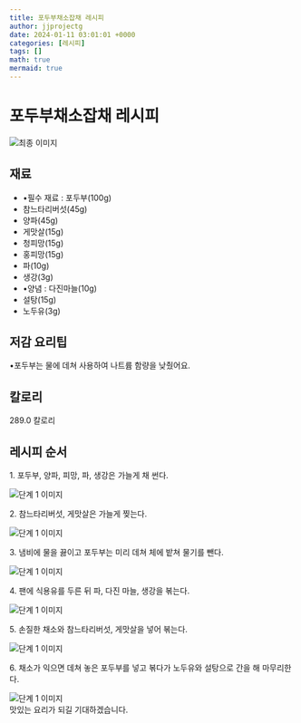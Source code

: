 ```yaml
---
title: 포두부채소잡채 레시피
author: jjprojectg
date: 2024-01-11 03:01:01 +0000
categories: [레시피]
tags: []
math: true
mermaid: true
---
```

<meta name="og:type" content="website"/>
<meta charset="UTF-8"/>
<div class="header">
  <h1>포두부채소잡채 레시피</h1>
</div>

<div class="container my-4">
  <div class="row">
    <div class="col-12 col-md-6">
      <div class="recipe-image">
        <img src="http://www.foodsafetykorea.go.kr/uploadimg/20230308/20230308054041_1678264841984.jpg" class="step-image" alt="최종 이미지"/>
      </div>
    </div>
    <div class="col-12 col-md-6">
      <div class="ingredients">
        <h2>재료</h2>
        <ul class="card">
          <li> •필수 재료 : 포두부(100g) </li>
          <li>  참느타리버섯(45g) </li>
          <li>  양파(45g) </li>
          <li>  게맛살(15g) </li>
          <li>  청피망(15g) </li>
          <li>  홍피망(15g) </li>
          <li>  파(10g) </li>
          <li>  생강(3g) </li>
          <li> •양념 : 다진마늘(10g) </li>
          <li>  설탕(15g) </li>
          <li>  노두유(3g) </li>
</ul>
      </div>
    </div>
    <div class="col-12 col-md-6">
      <div class="ingredients">
        <h2>저감 요리팁</h2>
        <div class="card"> 
          <p>
            •포두부는 물에 데쳐 사용하여 나트륨 함량을 낮췄어요.
          </p>
        </div>
      </div>
      <div class="ingredients">
        <h2>칼로리</h2>
        <div class="card"> 
          <p>
            289.0 칼로리
          </p>
        </div>
      </div>
    </div>
  </div>

  <h2 class="my-4">레시피 순서</h2>
  <div class="card recipe-card">
    <div class="card-body recipe-step">
      <p class="card-text step-description">1. 포두부, 양파, 피망, 파, 생강은 가늘게 채 썬다.</p>
      <img src="http://www.foodsafetykorea.go.kr/uploadimg/20230308/20230308054124_1678264884238.jpg" alt="단계 1 이미지" class="step-image"/>
    </div>
  </div>
  <div class="card recipe-card">
    <div class="card-body recipe-step">
      <p class="card-text step-description">2. 참느타리버섯, 게맛살은 가늘게 찢는다.</p>
      <img src="http://www.foodsafetykorea.go.kr/uploadimg/20230308/20230308054138_1678264898644.jpg" alt="단계 1 이미지" class="step-image"/>
    </div>
  </div>
  <div class="card recipe-card">
    <div class="card-body recipe-step">
      <p class="card-text step-description">3. 냄비에 물을 끓이고 포두부는 미리 데쳐 체에 밭쳐 물기를 뺀다.</p>
      <img src="http://www.foodsafetykorea.go.kr/uploadimg/20230308/20230308054257_1678264977263.jpg" alt="단계 1 이미지" class="step-image"/>
    </div>
  </div>
  <div class="card recipe-card">
    <div class="card-body recipe-step">
      <p class="card-text step-description">4. 팬에 식용유를 두른 뒤 파, 다진 마늘, 생강을 볶는다.</p>
      <img src="http://www.foodsafetykorea.go.kr/uploadimg/20230308/20230308054326_1678265006103.jpg" alt="단계 1 이미지" class="step-image"/>
    </div>
  </div>
  <div class="card recipe-card">
    <div class="card-body recipe-step">
      <p class="card-text step-description">5. 손질한 채소와 참느타리버섯, 게맛살을 넣어 볶는다.</p>
      <img src="http://www.foodsafetykorea.go.kr/uploadimg/20230308/20230308054344_1678265024296.jpg" alt="단계 1 이미지" class="step-image"/>
    </div>
  </div>
  <div class="card recipe-card">
    <div class="card-body recipe-step">
      <p class="card-text step-description">6. 채소가 익으면 데쳐 놓은 포두부를 넣고 볶다가 노두유와 설탕으로 간을 해 마무리한다.</p>
      <img src="http://www.foodsafetykorea.go.kr/uploadimg/20230308/20230308054405_1678265045098.jpg" alt="단계 1 이미지" class="step-image"/>
    </div>
  </div>

</div>
맛있는 요리가 되길 기대하겠습니다.
